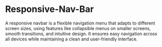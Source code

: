 # Responsive-Nav-Bar
A responsive navbar is a flexible navigation menu that adapts to different screen sizes, using features like collapsible menus on smaller screens, smooth transitions, and intuitive design. It ensures easy navigation across all devices while maintaining a clean and user-friendly interface.
